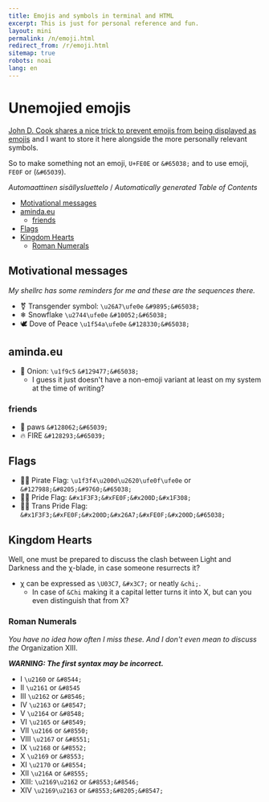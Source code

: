 ```yaml
---
title: Emojis and symbols in terminal and HTML
excerpt: This is just for personal reference and fun.
layout: mini
permalink: /n/emoji.html
redirect_from: /r/emoji.html
sitemap: true
robots: noai
lang: en
---
```


# Unemojied emojis

[John D. Cook shares a nice trick to prevent emojis from being displayed as
emojis](https://www.johndcook.com/blog/2022/09/30/preventing-emoji/) and I
want to store it here alongside the more personally
relevant symbols.

So to make something not an emoji, `U+FE0E` or `&#65038;` and to use emoji,
`FE0F` or (`&#65039`).

<!-- editorconfig-checker-disable -->
<!-- prettier-ignore-start -->

<!-- START doctoc generated TOC please keep comment here to allow auto update -->
<!-- DON'T EDIT THIS SECTION, INSTEAD RE-RUN doctoc TO UPDATE -->
<em lang="fi">Automaattinen sisällysluettelo</em> / <em lang="en">Automatically generated Table of Contents</em>

- [Motivational messages](#motivational-messages)
- [aminda.eu](#amindaeu)
  - [friends](#friends)
- [Flags](#flags)
- [Kingdom Hearts](#kingdom-hearts)
  - [Roman Numerals](#roman-numerals)

<!-- END doctoc generated TOC please keep comment here to allow auto update -->

<!-- prettier-ignore-end -->
<!-- editorconfig-checker-enable -->

## Motivational messages

_My shellrc has some reminders for me and these are the sequences there._

- &#9895;&#65038; Transgender symbol: `\u26A7\ufe0e` `&#9895;&#65038;`
- &#10052;&#65038; Snowflake `\u2744\ufe0e` `&#10052;&#65038;`
- &#128330;&#65038; Dove of Peace `\u1f54a\ufe0e` `&#128330;&#65038;`

## aminda.eu

- &#129477;&#65038; Onion: `\u1f9c5` `&#129477;&#65038;`
  - I guess it just doesn't have a non-emoji variant at least on my system at the time of writing?

### friends

- &#128062;&#65039; paws `&#128062;&#65039;`
- &#128293;&#65039; FIRE `&#128293;&#65039;`

## Flags

- &#127988;&#8205;&#9760;&#65038; Pirate Flag: `\u1f3f4\u200d\u2620\ufe0f\ufe0e` or `&#127988;&#8205;&#9760;&#65038;`
- &#x1F3F3;&#xFE0F;&#x200D;&#x1F308;&#65038; Pride Flag: `&#x1F3F3;&#xFE0F;&#x200D;&#x1F308;`
- &#x1F3F3;&#xFE0F;&#x200D;&#x26A7;&#xFE0F;&#x200D;&#65038; Trans Pride Flag: `&#x1F3F3;&#xFE0F;&#x200D;&#x26A7;&#xFE0F;&#x200D;&#65038;`

## Kingdom Hearts

Well, one must be prepared to discuss the clash between Light and Darkness and the &chi;-blade, in case someone resurrects it?

- &chi; can be expressed as `\U03C7`, `&#x3C7;` or neatly `&chi;`.
  - In case of `&Chi` making it a capital letter turns it into &Chi;, but can you even distinguish that from X?

### Roman Numerals

_You have no idea how often I miss these. And I don't even mean to discuss the_ Organization &#8555;&#8544;.

**_WARNING: The first syntax may be incorrect._**

- &#8544; `\u2160` or `&#8544;`
- &#8545; `\u2161` or `&#8545`
- &#8546; `\u2162` or `&#8546;`
- &#8547; `\u2163` or `&#8547;`
- &#8548; `\u2164` or `&#8548;`
- &#8549; `\u2165` or `&#8549;`
- &#8550; `\u2166` or `&#8550;`
- &#8551; `\u2167` or `&#8551;`
- &#8552; `\u2168` or `&#8552;`
- &#8553; `\u2169` or `&#8553;`
- &#8554; `\u2170` or `&#8554;`
- &#8555; `\u216A` or `&#8555;`
- &#8553;&#8546;: `\u2169\u2162` or `&#8553;&#8546;`
- &#8553;&#8205;&#8547; `\u2169\u2163` or `&#8553;&#8205;&#8547;`

<!-- TODO: FINISH THESE!

- &#8556; `\u216B` or `&#8544;`
- &#8557; `\u216C` or `&#8544;`
- &#8558; `\u216D`
- &#8559; `\u216E`
- &#8560; `\u216F`
- &#8561; `\u216G`
- &#8562;
- &#8563;
- &#8564;
- &#8565;
- &#8566;
- &#8567;
- &#8568;
- &#8569;
- &#8570;
- &#8571;
- &#8572;
- &#8573;
- &#8574;
- &#8575;
- &#8576;
- &#8577;
- &#8578;
- &#8579;
- &#8581;
- &#8582;
- &#8583;
- &#8584;

-->
